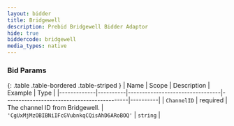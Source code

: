 ```yaml
---
layout: bidder
title: Bridgewell
description: Prebid Bridgewell Bidder Adaptor
hide: true
biddercode: bridgewell
media_types: native
---
```


### Bid Params

{: .table .table-bordered .table-striped }
| Name        | Scope    | Description                     | Example                                    | Type     |
|-------------|----------|---------------------------------|--------------------------------------------|----------|
| `ChannelID` | required | The channel ID from Bridgewell. | `'CgUxMjMzOBIBNiIFcGVubnkqCQisAhD6ARoBOQ'` | `string` |
